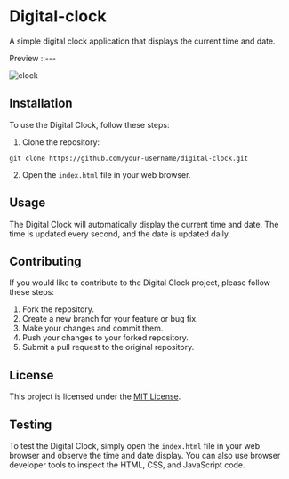 # Digital-clock
A simple digital clock application that displays the current time and date.

Preview ::---

![clock](https://github.com/user-attachments/assets/a32cec7b-546e-448f-8160-151e74c9b85f)

## Installation

To use the Digital Clock, follow these steps:

1. Clone the repository:
```
git clone https://github.com/your-username/digital-clock.git
```
2. Open the `index.html` file in your web browser.

## Usage

The Digital Clock will automatically display the current time and date. The time is updated every second, and the date is updated daily.

## Contributing

If you would like to contribute to the Digital Clock project, please follow these steps:

1. Fork the repository.
2. Create a new branch for your feature or bug fix.
3. Make your changes and commit them.
4. Push your changes to your forked repository.
5. Submit a pull request to the original repository.

## License

This project is licensed under the [MIT License](LICENSE).

## Testing

To test the Digital Clock, simply open the `index.html` file in your web browser and observe the time and date display. You can also use browser developer tools to inspect the HTML, CSS, and JavaScript code.
